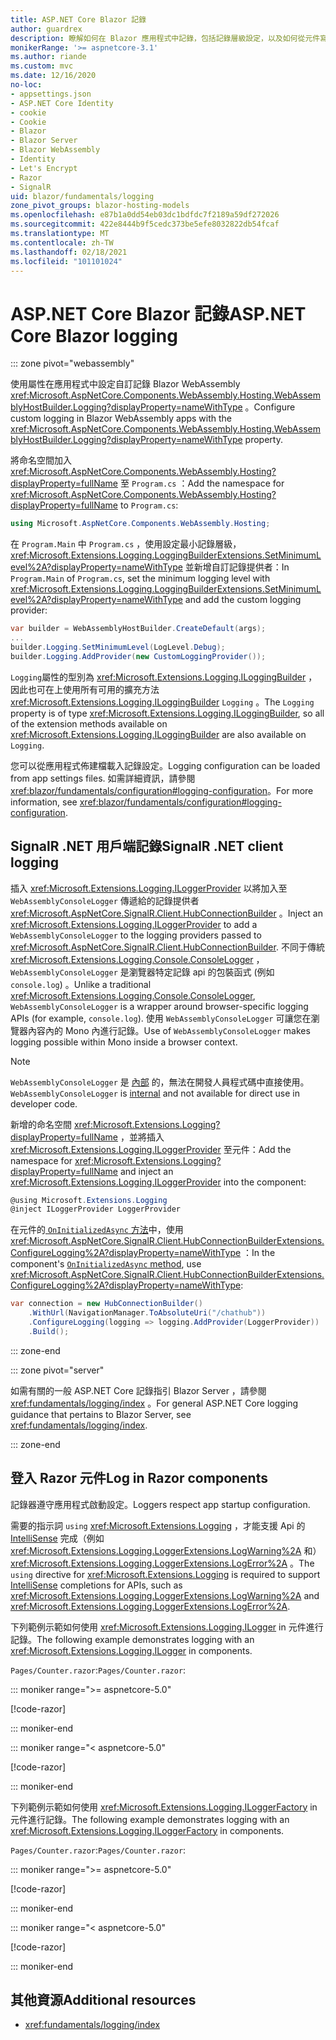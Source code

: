 ```yaml
---
title: ASP.NET Core Blazor 記錄
author: guardrex
description: 瞭解如何在 Blazor 應用程式中記錄，包括記錄層級設定，以及如何從元件寫入記錄訊息 Razor 。
monikerRange: '>= aspnetcore-3.1'
ms.author: riande
ms.custom: mvc
ms.date: 12/16/2020
no-loc:
- appsettings.json
- ASP.NET Core Identity
- cookie
- Cookie
- Blazor
- Blazor Server
- Blazor WebAssembly
- Identity
- Let's Encrypt
- Razor
- SignalR
uid: blazor/fundamentals/logging
zone_pivot_groups: blazor-hosting-models
ms.openlocfilehash: e87b1a0dd54eb03dc1bdfdc7f2189a59df272026
ms.sourcegitcommit: 422e8444b9f5cedc373be5efe8032822db54fcaf
ms.translationtype: MT
ms.contentlocale: zh-TW
ms.lasthandoff: 02/18/2021
ms.locfileid: "101101024"
---
```

# <a name="aspnet-core-blazor-logging"></a><span data-ttu-id="bb5a3-103">ASP.NET Core Blazor 記錄</span><span class="sxs-lookup"><span data-stu-id="bb5a3-103">ASP.NET Core Blazor logging</span></span>

::: zone pivot="webassembly"

<span data-ttu-id="bb5a3-104">使用屬性在應用程式中設定自訂記錄 Blazor WebAssembly <xref:Microsoft.AspNetCore.Components.WebAssembly.Hosting.WebAssemblyHostBuilder.Logging?displayProperty=nameWithType> 。</span><span class="sxs-lookup"><span data-stu-id="bb5a3-104">Configure custom logging in Blazor WebAssembly apps with the <xref:Microsoft.AspNetCore.Components.WebAssembly.Hosting.WebAssemblyHostBuilder.Logging?displayProperty=nameWithType> property.</span></span>

<span data-ttu-id="bb5a3-105">將命名空間加入 <xref:Microsoft.AspNetCore.Components.WebAssembly.Hosting?displayProperty=fullName> 至 `Program.cs` ：</span><span class="sxs-lookup"><span data-stu-id="bb5a3-105">Add the namespace for <xref:Microsoft.AspNetCore.Components.WebAssembly.Hosting?displayProperty=fullName> to `Program.cs`:</span></span>

```csharp
using Microsoft.AspNetCore.Components.WebAssembly.Hosting;
```

<span data-ttu-id="bb5a3-106">在 `Program.Main` 中 `Program.cs` ，使用設定最小記錄層級， <xref:Microsoft.Extensions.Logging.LoggingBuilderExtensions.SetMinimumLevel%2A?displayProperty=nameWithType> 並新增自訂記錄提供者：</span><span class="sxs-lookup"><span data-stu-id="bb5a3-106">In `Program.Main` of `Program.cs`, set the minimum logging level with <xref:Microsoft.Extensions.Logging.LoggingBuilderExtensions.SetMinimumLevel%2A?displayProperty=nameWithType> and add the custom logging provider:</span></span>

```csharp
var builder = WebAssemblyHostBuilder.CreateDefault(args);
...
builder.Logging.SetMinimumLevel(LogLevel.Debug);
builder.Logging.AddProvider(new CustomLoggingProvider());
```

<span data-ttu-id="bb5a3-107">`Logging`屬性的型別為 <xref:Microsoft.Extensions.Logging.ILoggingBuilder> ，因此也可在上使用所有可用的擴充方法 <xref:Microsoft.Extensions.Logging.ILoggingBuilder> `Logging` 。</span><span class="sxs-lookup"><span data-stu-id="bb5a3-107">The `Logging` property is of type <xref:Microsoft.Extensions.Logging.ILoggingBuilder>, so all of the extension methods available on <xref:Microsoft.Extensions.Logging.ILoggingBuilder> are also available on `Logging`.</span></span>

<span data-ttu-id="bb5a3-108">您可以從應用程式佈建檔載入記錄設定。</span><span class="sxs-lookup"><span data-stu-id="bb5a3-108">Logging configuration can be loaded from app settings files.</span></span> <span data-ttu-id="bb5a3-109">如需詳細資訊，請參閱<xref:blazor/fundamentals/configuration#logging-configuration>。</span><span class="sxs-lookup"><span data-stu-id="bb5a3-109">For more information, see <xref:blazor/fundamentals/configuration#logging-configuration>.</span></span>

## <a name="signalr-net-client-logging"></a><span data-ttu-id="bb5a3-110">SignalR .NET 用戶端記錄</span><span class="sxs-lookup"><span data-stu-id="bb5a3-110">SignalR .NET client logging</span></span>

<span data-ttu-id="bb5a3-111">插入 <xref:Microsoft.Extensions.Logging.ILoggerProvider> 以將加入至 `WebAssemblyConsoleLogger` 傳遞給的記錄提供者 <xref:Microsoft.AspNetCore.SignalR.Client.HubConnectionBuilder> 。</span><span class="sxs-lookup"><span data-stu-id="bb5a3-111">Inject an <xref:Microsoft.Extensions.Logging.ILoggerProvider> to add a `WebAssemblyConsoleLogger` to the logging providers passed to <xref:Microsoft.AspNetCore.SignalR.Client.HubConnectionBuilder>.</span></span> <span data-ttu-id="bb5a3-112">不同于傳統 <xref:Microsoft.Extensions.Logging.Console.ConsoleLogger> ， `WebAssemblyConsoleLogger` 是瀏覽器特定記錄 api 的包裝函式 (例如 `console.log`) 。</span><span class="sxs-lookup"><span data-stu-id="bb5a3-112">Unlike a traditional <xref:Microsoft.Extensions.Logging.Console.ConsoleLogger>, `WebAssemblyConsoleLogger` is a wrapper around browser-specific logging APIs (for example, `console.log`).</span></span> <span data-ttu-id="bb5a3-113">使用 `WebAssemblyConsoleLogger` 可讓您在瀏覽器內容內的 Mono 內進行記錄。</span><span class="sxs-lookup"><span data-stu-id="bb5a3-113">Use of `WebAssemblyConsoleLogger` makes logging possible within Mono inside a browser context.</span></span>

> [!NOTE]
> <span data-ttu-id="bb5a3-114">`WebAssemblyConsoleLogger` 是 [內部](/dotnet/csharp/language-reference/keywords/internal) 的，無法在開發人員程式碼中直接使用。</span><span class="sxs-lookup"><span data-stu-id="bb5a3-114">`WebAssemblyConsoleLogger` is [internal](/dotnet/csharp/language-reference/keywords/internal) and not available for direct use in developer code.</span></span>

<span data-ttu-id="bb5a3-115">新增的命名空間 <xref:Microsoft.Extensions.Logging?displayProperty=fullName> ，並將插入 <xref:Microsoft.Extensions.Logging.ILoggerProvider> 至元件：</span><span class="sxs-lookup"><span data-stu-id="bb5a3-115">Add the namespace for <xref:Microsoft.Extensions.Logging?displayProperty=fullName> and inject an <xref:Microsoft.Extensions.Logging.ILoggerProvider> into the component:</span></span>

```csharp
@using Microsoft.Extensions.Logging
@inject ILoggerProvider LoggerProvider
```

<span data-ttu-id="bb5a3-116">在元件的[ `OnInitializedAsync` 方法](xref:blazor/components/lifecycle#component-initialization-methods)中，使用 <xref:Microsoft.AspNetCore.SignalR.Client.HubConnectionBuilderExtensions.ConfigureLogging%2A?displayProperty=nameWithType> ：</span><span class="sxs-lookup"><span data-stu-id="bb5a3-116">In the component's [`OnInitializedAsync` method](xref:blazor/components/lifecycle#component-initialization-methods), use <xref:Microsoft.AspNetCore.SignalR.Client.HubConnectionBuilderExtensions.ConfigureLogging%2A?displayProperty=nameWithType>:</span></span>

```csharp
var connection = new HubConnectionBuilder()
    .WithUrl(NavigationManager.ToAbsoluteUri("/chathub"))
    .ConfigureLogging(logging => logging.AddProvider(LoggerProvider))
    .Build();
```

::: zone-end

::: zone pivot="server"

<span data-ttu-id="bb5a3-117">如需有關的一般 ASP.NET Core 記錄指引 Blazor Server ，請參閱 <xref:fundamentals/logging/index> 。</span><span class="sxs-lookup"><span data-stu-id="bb5a3-117">For general ASP.NET Core logging guidance that pertains to Blazor Server, see <xref:fundamentals/logging/index>.</span></span>

::: zone-end

## <a name="log-in-razor-components"></a><span data-ttu-id="bb5a3-118">登入 Razor 元件</span><span class="sxs-lookup"><span data-stu-id="bb5a3-118">Log in Razor components</span></span>

<span data-ttu-id="bb5a3-119">記錄器遵守應用程式啟動設定。</span><span class="sxs-lookup"><span data-stu-id="bb5a3-119">Loggers respect app startup configuration.</span></span>

<span data-ttu-id="bb5a3-120">需要的指示詞 `using` <xref:Microsoft.Extensions.Logging> ，才能支援 Api 的 [IntelliSense](/visualstudio/ide/using-intellisense) 完成（例如 <xref:Microsoft.Extensions.Logging.LoggerExtensions.LogWarning%2A> 和） <xref:Microsoft.Extensions.Logging.LoggerExtensions.LogError%2A> 。</span><span class="sxs-lookup"><span data-stu-id="bb5a3-120">The `using` directive for <xref:Microsoft.Extensions.Logging> is required to support [IntelliSense](/visualstudio/ide/using-intellisense) completions for APIs, such as <xref:Microsoft.Extensions.Logging.LoggerExtensions.LogWarning%2A> and <xref:Microsoft.Extensions.Logging.LoggerExtensions.LogError%2A>.</span></span>

<span data-ttu-id="bb5a3-121">下列範例示範如何使用 <xref:Microsoft.Extensions.Logging.ILogger> in 元件進行記錄。</span><span class="sxs-lookup"><span data-stu-id="bb5a3-121">The following example demonstrates logging with an <xref:Microsoft.Extensions.Logging.ILogger> in components.</span></span>

<span data-ttu-id="bb5a3-122">`Pages/Counter.razor`:</span><span class="sxs-lookup"><span data-stu-id="bb5a3-122">`Pages/Counter.razor`:</span></span>

::: moniker range=">= aspnetcore-5.0"

[!code-razor[](~/blazor/common/samples/5.x/BlazorSample_WebAssembly/Pages/logging/Counter1.razor?highlight=3,16)]

::: moniker-end

::: moniker range="< aspnetcore-5.0"

[!code-razor[](~/blazor/common/samples/3.x/BlazorSample_WebAssembly/Pages/logging/Counter1.razor?highlight=3,16)]

::: moniker-end

<span data-ttu-id="bb5a3-123">下列範例示範如何使用 <xref:Microsoft.Extensions.Logging.ILoggerFactory> in 元件進行記錄。</span><span class="sxs-lookup"><span data-stu-id="bb5a3-123">The following example demonstrates logging with an <xref:Microsoft.Extensions.Logging.ILoggerFactory> in components.</span></span>

<span data-ttu-id="bb5a3-124">`Pages/Counter.razor`:</span><span class="sxs-lookup"><span data-stu-id="bb5a3-124">`Pages/Counter.razor`:</span></span>

::: moniker range=">= aspnetcore-5.0"

[!code-razor[](~/blazor/common/samples/5.x/BlazorSample_WebAssembly/Pages/logging/Counter2.razor?highlight=3,16-17)]

::: moniker-end

::: moniker range="< aspnetcore-5.0"

[!code-razor[](~/blazor/common/samples/3.x/BlazorSample_WebAssembly/Pages/logging/Counter2.razor?highlight=3,16-17)]

::: moniker-end

## <a name="additional-resources"></a><span data-ttu-id="bb5a3-125">其他資源</span><span class="sxs-lookup"><span data-stu-id="bb5a3-125">Additional resources</span></span>

* <xref:fundamentals/logging/index>
